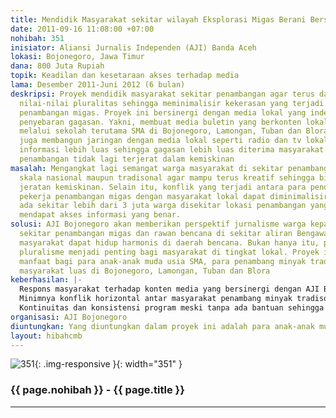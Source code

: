 ```yaml
---
title: Mendidik Masyarakat sekitar wilayah Eksplorasi Migas Berani Bersaing
date: 2011-09-16 11:08:00 +07:00
nohibah: 351
inisiator: Aliansi Jurnalis Independen (AJI) Banda Aceh
lokasi: Bojonegoro, Jawa Timur
dana: 800 Juta Rupiah
topik: Keadilan dan kesetaraan akses terhadap media
lama: Desember 2011-Juni 2012 (6 bulan)
deskripsi: Proyek mendidik masyarakat sekitar penambangan agar terus dan tetap menjaga
  nilai-nilai pluralitas sehingga meminimalisir kekerasan yang terjadi di wilayah
  penambangan migas. Proyek ini bersinergi dengan media lokal yang independen dalam
  penyebaran gagasan. Yakni, membuat media buletin yang berkonten lokal lalu disebarkan
  melalui sekolah terutama SMA di Bojonegoro, Lamongan, Tuban dan Blora. Selain itu,
  juga membangun jaringan dengan media lokal seperti radio dan tv lokal agar akses
  informasi lebih luas sehingga gagasan lebih luas diterima masyarakat sehingga masyarakat
  penambangan tidak lagi terjerat dalam kemiskinan
masalah: Mengangkat lagi semangat warga masyarakat di sekitar penambangan migas baik
  skala nasional maupun tradisonal agar mampu terus kreatif sehingga bisa keluar dari
  jeratan kemiskinan. Selain itu, konflik yang terjadi antara para pendatang terutama
  pekerja penambangan migas dengan masyarakat lokal dapat diminimalisir. Paling tidak
  ada sekitar lebih dari 3 juta warga disekitar lokasi penambangan yang seharusnya
  mendapat akses informasi yang benar.
solusi: AJI Bojonegoro akan memberikan perspektif jurnalisme warga kepada masyarakat
  sekitar penambangan migas dan rawan bencana di sekitar aliran Bengawan Solo sehingga
  masyarakat dapat hidup harmonis di daerah bencana. Bukan hanya itu, penyebaran gagasan
  pluralisme menjadi penting bagi masyarakat di tingkat lokal. Proyek ini akan memberikan
  manfaat bagi para anak-anak muda usia SMA, para penambang minyak tradisional, dan
  masyarakat luas di Bojonegoro, Lamongan, Tuban dan Blora
keberhasilan: |-
  Respons masyarakat terhadap konten media yang bersinergi dengan AJI Bojonegoro baik ceak, radio televisi lokal
  Minimnya konflik horizontal antar masyarakat penambang minyak tradisonal karena penyebaran gagasan ini dapat memberikan semangat kerja bagi masyarakat lokal
  Kontinuitas dan konsistensi program meski tanpa ada bantuan sehingga program mampu sustanable
organisasi: AJI Bojonegoro
diuntungkan: Yang diuntungkan dalam proyek ini adalah para anak-anak muda usia SMA, para penambang minyak tradisional, dan masyarakat luas di Bojonegoro, Lamongan, Tuban dan Blora
layout: hibahcmb
---
```


![351](/static/img/hibahcmb/351.png){: .img-responsive }{: width="351" }

### {{ page.nohibah }} - {{ page.title }}

---
